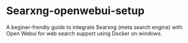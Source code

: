 # Searxng-openwebui-setup
A beginer-frendly guide to integrate Searxng (meta search engine) with Open Webui for web search support using Docker on windows.

